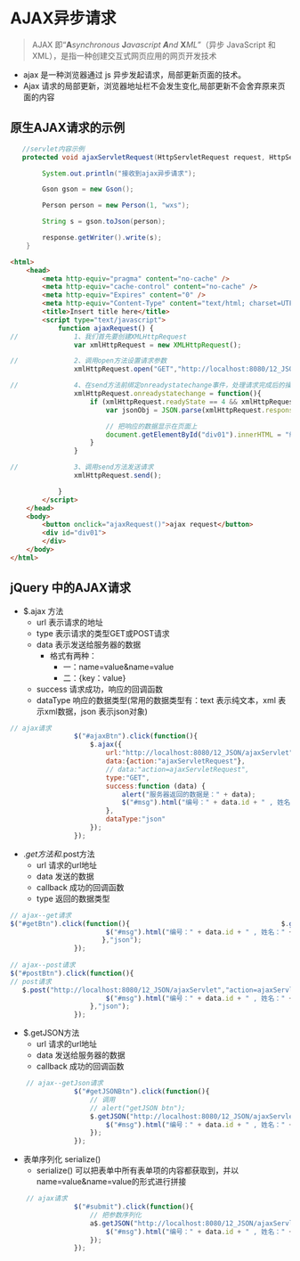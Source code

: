 # AJAX异步请求

> AJAX 即“**A***synchronous* **J***avascript* ***A****nd* **X***ML*”（异步 JavaScript 和 XML），是指一种创建交互式网页应用的网页开发技术

* ajax 是一种浏览器通过 js 异步发起请求，局部更新页面的技术。
* Ajax 请求的局部更新，浏览器地址栏不会发生变化,局部更新不会舍弃原来页面的内容

## 原生AJAX请求的示例

```java
   //servlet内容示例
   protected void ajaxServletRequest(HttpServletRequest request, HttpServletResponse response) throws ServletException, IOException {

        System.out.println("接收到ajax异步请求");

        Gson gson = new Gson();

        Person person = new Person(1, "wxs");

        String s = gson.toJson(person);

        response.getWriter().write(s);
    }
```

```html
<html>
	<head>
		<meta http-equiv="pragma" content="no-cache" />
		<meta http-equiv="cache-control" content="no-cache" />
		<meta http-equiv="Expires" content="0" />
		<meta http-equiv="Content-Type" content="text/html; charset=UTF-8">
		<title>Insert title here</title>
		<script type="text/javascript">
			function ajaxRequest() {
// 				1、我们首先要创建XMLHttpRequest
				var xmlHttpRequest = new XMLHttpRequest();

// 				2、调用open方法设置请求参数
				xmlHttpRequest.open("GET","http://localhost:8080/12_JSON/ajaxServlet?action=ajaxServletRequest",true);

// 				4、在send方法前绑定onreadystatechange事件，处理请求完成后的操作。
				xmlHttpRequest.onreadystatechange = function(){
					if (xmlHttpRequest.readyState == 4 && xmlHttpRequest.status == 200){
						var jsonObj = JSON.parse(xmlHttpRequest.responseText);

						// 把响应的数据显示在页面上
						document.getElementById("div01").innerHTML = "编号：" + jsonObj.id + " , 姓名：" + jsonObj.name;
					}
				}

// 				3、调用send方法发送请求
				xmlHttpRequest.send();

			}
		</script>
	</head>
	<body>	
		<button onclick="ajaxRequest()">ajax request</button>
		<div id="div01">
		</div>
	</body>
</html>
```

## jQuery 中的AJAX请求

* $.ajax 方法
  * url  表示请求的地址
  * type  表示请求的类型GET或POST请求
  * data  表示发送给服务器的数据
    * 格式有两种：
      * 一：name=value&name=value
      * 二：{key：value}
  * success  请求成功，响应的回调函数
  * dataType  响应的数据类型(常用的数据类型有：text  表示纯文本，xml  表示xml数据，json  表示json对象)

```js
// ajax请求
				$("#ajaxBtn").click(function(){
					$.ajax({
						url:"http://localhost:8080/12_JSON/ajaxServlet",
						data:{action:"ajaxServletRequest"},
						// data:"action=ajaxServletRequest",
						type:"GET",
						success:function (data) {
							alert("服务器返回的数据是：" + data);
							$("#msg").html("编号：" + data.id + " , 姓名：" + data.name);
						},
						dataType:"json"
					});
				});
```

* $.get方法和$.post方法
  * url  请求的url地址
  * data  发送的数据
  * callback  成功的回调函数
  * type  返回的数据类型

```js
// ajax--get请求
$("#getBtn").click(function(){								  	    $.get("http://localhost:8080/12_JSON/ajaxServlet","action=ajaxServletRequest",function (data) {
						$("#msg").html("编号：" + data.id + " , 姓名：" + data.name);
                       },"json");
				});
				
// ajax--post请求
$("#postBtn").click(function(){
// post请求
   $.post("http://localhost:8080/12_JSON/ajaxServlet","action=ajaxServletRequest",function (data) {
						$("#msg").html("编号：" + data.id + " , 姓名：" + data.name);
					},"json");
				});

```

* $.getJSON方法
  * url  请求的url地址
  * data  发送给服务器的数据
  * callback  成功的回调函数

```js
	// ajax--getJson请求
				$("#getJSONBtn").click(function(){
					// 调用
					// alert("getJSON btn");
					$.getJSON("http://localhost:8080/12_JSON/ajaxServlet\",\"action=ajaxServletRequest","action=ajaxServletRequest",function (data) {
						$("#msg").html("编号：" + data.id + " , 姓名：" + data.name);
					});
				});
```

* 表单序列化  serialize()
  * serialize() 可以把表单中所有表单项的内容都获取到，并以name=value&name=value的形式进行拼接

```js
	// ajax请求
				$("#submit").click(function(){
					// 把参数序列化
					a$.getJSON("http://localhost:8080/12_JSON/ajaxServlet","action=ajaxServletRequest&"+$("#form01").serialize(),function (data) {
						$("#msg").html("编号：" + data.id + " , 姓名：" + data.name);
					});
				});
```

